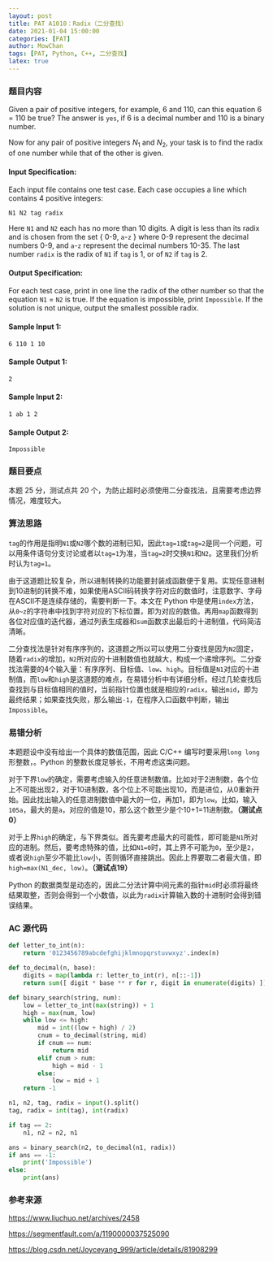 ```yaml
---
layout: post
title: PAT A1010：Radix（二分查找）
date: 2021-01-04 15:00:00
categories: [PAT]
author: MowChan
tags: [PAT, Python, C++, 二分查找]
latex: true
---
```


### 题目内容

Given a pair of positive integers, for example, 6 and 110, can this equation 6 = 110 be true? The answer is `yes`, if 6 is a decimal number and 110 is a binary number.

Now for any pair of positive integers $N_1$ and $N_2$, your task is to find the radix of one number while that of the other is given.

#### Input Specification:

Each input file contains one test case. Each case occupies a line which contains 4 positive integers:

```
N1 N2 tag radix
```

Here `N1` and `N2` each has no more than 10 digits. A digit is less than its radix and is chosen from the set { 0-9, `a`-`z` } where 0-9 represent the decimal numbers 0-9, and `a`-`z` represent the decimal numbers 10-35. The last number `radix` is the radix of `N1` if `tag` is 1, or of `N2` if `tag` is 2.

#### Output Specification:

For each test case, print in one line the radix of the other number so that the equation `N1` = `N2` is true. If the equation is impossible, print `Impossible`. If the solution is not unique, output the smallest possible radix.

#### Sample Input 1:

```in
6 110 1 10
```

#### Sample Output 1:

```out
2
```

#### Sample Input 2:

```in
1 ab 1 2
```

#### Sample Output 2:

```out
Impossible
```
### 题目要点

本题 25 分，测试点共 20 个，为防止超时必须使用二分查找法，且需要考虑边界情况，难度较大。

### 算法思路

`tag`的作用是指明`N1`或`N2`哪个数的进制已知，因此`tag=1`或`tag=2`是同一个问题，可以用条件语句分支讨论或者以`tag=1`为准，当`tag=2`时交换`N1`和`N2`。这里我们分析时认为`tag=1`。

由于这道题比较复杂，所以进制转换的功能要封装成函数便于复用。实现任意进制到10进制的转换不难，如果使用ASCII码转换字符对应的数值时，注意数字、字母在ASCII不是连续存储的，需要判断一下。本文在 Python 中是使用`index`方法，从`0~z`的字符串中找到字符对应的下标位置，即为对应的数值。再用`map`函数得到各位对应值的迭代器，通过列表生成器和`sum`函数求出最后的十进制值，代码简洁清晰。

二分查找法是针对有序序列的，这道题之所以可以使用二分查找是因为`N2`固定，随着`radix`的增加，`N2`所对应的十进制数值也就越大，构成一个递增序列。二分查找法需要的4个输入量：有序序列、目标值、`low`、`high`。目标值是`N1`对应的十进制值，而`low`和`high`是这道题的难点，在易错分析中有详细分析。经过几轮查找后查找到与目标值相同的值时，当前指针位置也就是相应的`radix`，输出`mid`，即为最终结果；如果查找失败，那么输出`-1`，在程序入口函数中判断，输出`Impossible`。

### 易错分析

本题题设中没有给出一个具体的数值范围，因此 C/C++ 编写时要采用`long long`形整数，。Python 的整数长度足够长，不用考虑这类问题。

对于下界`low`的确定，需要考虑输入的任意进制数值。比如对于2进制数，各个位上不可能出现2，对于10进制数，各个位上不可能出现10，而是进位，从0重新开始。因此找出输入的任意进制数值中最大的一位，再加1，即为`low`。比如，输入`105a`，最大的是`a`，对应的值是10，那么这个数至少是个10+1=11进制数。**（测试点0）**

对于上界`high`的确定，与下界类似。首先要考虑最大的可能性，即可能是`N1`所对应的进制。然后，要考虑特殊的值，比如`N1=0`时，其上界不可能为`0`，至少是`2`，或者说`high`至少不能比`low`小，否则循环直接跳出。因此上界要取二者最大值，即`high=max(N1_dec, low)`。**（测试点19）**

Python 的数据类型是动态的，因此二分法计算中间元素的指针`mid`时必须将最终结果取整，否则会得到一个小数值，以此为`radix`计算输入数的十进制时会得到错误结果。

### AC 源代码


```python
def letter_to_int(n):
    return '0123456789abcdefghijklmnopqrstuvwxyz'.index(n)

def to_decimal(n, base):
    digits = map(lambda r: letter_to_int(r), n[::-1])
    return sum([ digit * base ** r for r, digit in enumerate(digits) ])

def binary_search(string, num):
    low = letter_to_int(max(string)) + 1
    high = max(num, low)
    while low <= high:
        mid = int((low + high) / 2)
        cnum = to_decimal(string, mid)
        if cnum == num:
            return mid
        elif cnum > num:
            high = mid - 1
        else:
            low = mid + 1
    return -1

n1, n2, tag, radix = input().split()
tag, radix = int(tag), int(radix)

if tag == 2:
    n1, n2 = n2, n1

ans = binary_search(n2, to_decimal(n1, radix))
if ans == -1:
    print('Impossible')
else:
    print(ans)
```


### 参考来源

<https://www.liuchuo.net/archives/2458>

<https://segmentfault.com/a/1190000037525090>

<https://blog.csdn.net/Joyceyang_999/article/details/81908299>
